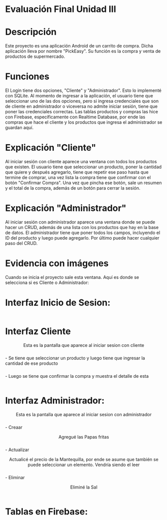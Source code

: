 # Evaluación Final Unidad III
# Descripción
Este proyecto es una aplicación Android de un carrito de compra. Dicha aplicación lleva por nombre "PickEasy". Su función es la compra y venta de productos de supermercado.

# Funciones
El Login tiene dos opciones, "Cliente" y "Administrador". Esto lo implementé con SQLite. Al momento de ingresar a la aplicación, el usuario tiene que seleccionar uno de las dos opciones, pero si ingresa credenciales que son de cliente en administrador o viceversa no admite iniciar sesión, tiene que poner las credenciales correctas.
Las tablas productos y compras las hice con Firebase, específicamente con Realtime Database, por ende las compras que hace el cliente y los productos que ingresa el administrador se guardan aquí.

# Explicación "Cliente"
Al iniciar sesión con cliente aparece una ventana con todos los productos que existen. El usuario tiene que seleccionar un producto, poner la cantidad que quiere y después agregarlo, tiene que repetir ese paso hasta que termine de comprar, una vez lista la compra tiene que confirmar con el botón "Confirmar Compra". Una vez que pincha ese botón, sale un resumen y el total de la compra, además de un botón para cerrar la sesión.

# Explicación "Administrador"
Al iniciar sesión con administrador aparece una ventana donde se puede hacer un CRUD, además de una lista con los productos que hay en la base de datos. El administrador tiene que poner todos los campos, incluyendo el ID del producto y luego puede agregarlo. Por último puede hacer cualquier paso del CRUD.

# Evidencia con imágenes
Cuando se inicia el proyecto sale esta ventana. Aquí es donde se selecciona si es Cliente o Administrador: 

# Interfaz Inicio de Sesion:
  <p style="text-align: center;"></p>
  <img src="Capturas/Home.png" alt="" style="display: block; margin: 10px auto;">

# Interfaz Cliente
  <p style="text-align: center;">Esta es la pantalla que aparece al iniciar sesion con cliente</p>
  <img src="Capturas/Cliente.png" alt="" style="display: block; margin: 10px auto;">
- Se tiene que seleccionar un producto y luego tiene que ingresar la cantidad de ese producto
  <p style="text-align: center;"></p>
  <img src="Capturas/AgregarCarro.png" alt="" style="display: block; margin: 10px auto;">
- Luego se tiene que confirmar la compra y muestra el detalle de esta
  <p style="text-align: center;"></p>
  <img src="Capturas/Detalles.png" alt="" style="display: block; margin: 10px auto;">

# Interfaz Administrador:
  <p style="text-align: center;">Esta es la pantalla que aparece al iniciar sesion con administrador</p>
  <img src="Capturas/Administrador.png" alt="" style="display: block; margin: 10px auto;">
- Creaar
  <p style="text-align: center;">Agregué las Papas fritas</p>
  <img src="Capturas/Crear.png" alt="" style="display: block; margin: 10px auto;">
- Actualizar
<p style="text-align: center;">Actualicé el precio de la Mantequilla, por ende se asume que también se puede seleccionar un elemento. Vendría siendo el leer</p>
  <img src="Capturas/Actualizar.png" alt="" style="display: block; margin: 10px auto;">
- Eliminar
<p style="text-align: center;">Eliminé la Sal</p>
  <img src="Capturas/Eliminar.png" alt="" style="display: block; margin: 10px auto;">

  

# Tablas en Firebase:

  <p style="text-align: center;"></p>
  <img src="Capturas/Firebase.png" alt="" style="display: block; margin: 10px auto;">


